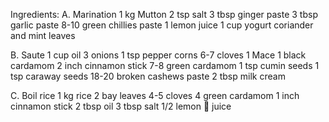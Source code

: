Ingredients:
A. Marination 
1 kg Mutton
2 tsp salt
3 tbsp ginger paste
3 tbsp garlic paste
8-10 green chillies paste
1 lemon juice
1 cup yogurt
coriander and mint leaves

B. Saute
1 cup oil
3 onions
1 tsp pepper corns
6-7 cloves
1 Mace
1 black cardamom
2 inch cinnamon stick
7-8 green cardamom
1 tsp cumin seeds
1 tsp caraway seeds
18-20 broken cashews paste
2 tbsp milk cream

C. Boil rice
1 kg rice
2 bay leaves
4-5 cloves
4 green cardamom
1 inch cinnamon stick
2 tbsp oil
3 tbsp salt
1/2 lemon 🍋 juice

